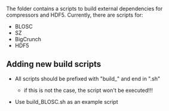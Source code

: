 The folder contains a scripts to build external dependencies for compressors and HDF5. Currently, there are scripts for:
 - BLOSC
 - SZ
 - BigCrunch
 - HDF5

## Adding new build scripts
 - All scripts should be prefixed with "build_" and end in ".sh"
   - if this is not the case, the script won't be executed!!!

 - Use build_BLOSC.sh as an example script
